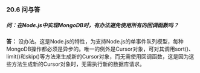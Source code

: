 ### 20.6 问与答

##### 问：在Node.js中实现MongoDB时，有办法避免使用所有的回调函数吗？

**答：** 没办法。这是Node.js的特性，为支持Node.js的单事件队列模型，每种MongoDB操作都必须是异步的。唯一的例外是Cursor对象，可对其调用sort()、limit()和skip()等方法来生成新的Cursor对象，而无需使用回调函数，这是因为这些方法生成新的Cursor对象时，无需执行新的数据库请求。

